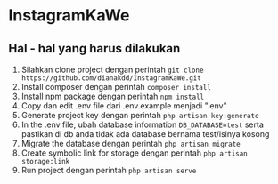 # InstagramKaWe

## Hal - hal yang harus dilakukan
1. Silahkan clone project dengan perintah `git clone https://github.com/dianakdd/InstagramKaWe.git`
2. Install composer dengan perintah `composer install`
3. Install npm package dengan perintah `npm install`
4. Copy dan edit .env file dari .env.example menjadi ".env"
5. Generate project key dengan perintah `php artisan key:generate`
6. In the .env file, ubah database information `DB_DATABASE=test` serta pastikan di db anda tidak ada database bernama test/isinya kosong
7. Migrate the database dengan perintah `php artisan migrate`
8. Create symbolic link for storage dengan perintah `php artisan storage:link`
9. Run project dengan perintah `php artisan serve`
